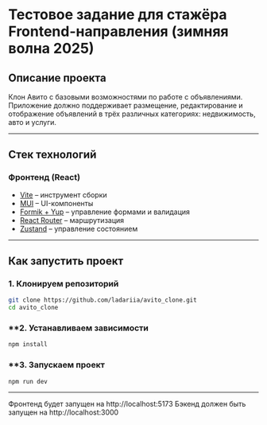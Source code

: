 # Тестовое задание для стажёра Frontend-направления (зимняя волна 2025)

## Описание проекта
Клон Авито с базовыми возможностями по работе с объявлениями. 
Приложение должно поддерживает размещение, редактирование и отображение объявлений в трёх различных категориях: недвижимость, авто и услуги.

---

## Стек технологий

### **Фронтенд (React)**
- [Vite](https://vitejs.dev/) – инструмент сборки
- [MUI](https://mui.com/) – UI-компоненты
- [Formik + Yup](https://formik.org/) – управление формами и валидация
- [React Router](https://reactrouter.com/) – маршрутизация
- [Zustand](https://github.com/pmndrs/zustand) – управление состоянием

---

## **Как запустить проект**

### **1. Клонируем репозиторий**
```sh
git clone https://github.com/ladariia/avito_clone.git
cd avito_clone
```
### **2. Устанавливаем зависимости
```sh
npm install
```
### **3. Запускаем проект
```sh
npm run dev
```
---

Фронтенд будет запущен на http://localhost:5173
Бэкенд должен быть запущен на http://localhost:3000

